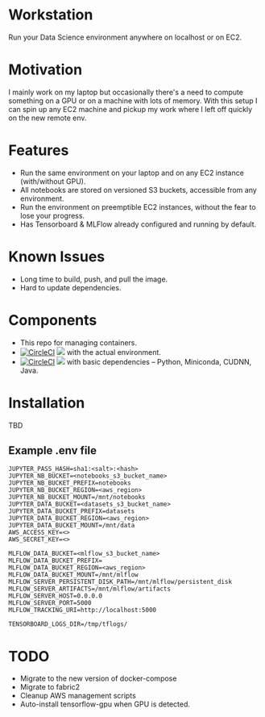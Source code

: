 # Workstation

Run your Data Science environment anywhere on localhost or on EC2.

# Motivation

I mainly work on my laptop but occasionally there's a need to compute something on a GPU or on a machine with lots of memory.
With this setup I can spin up any EC2 machine and pickup my work where I left off quickly on the new remote env.

# Features

* Run the same environment on your laptop and on any EC2 instance (with/without GPU).
* All notebooks are stored on versioned S3 buckets, accessible from any environment.
* Run the environment on preemptible EC2 instances, without the fear to lose your progress.
* Has Tensorboard & MLFlow already configured and running by default.

# Known Issues

* Long time to build, push, and pull the image.
* Hard to update dependencies.

# Components

* This repo for managing containers.
* [![CircleCI](https://circleci.com/gh/vshulyak/workstation_image/tree/master.svg?style=svg)](https://circleci.com/gh/vshulyak/workstation_image/tree/master)
[![](https://images.microbadger.com/badges/image/vshulyak/workstation_image.svg)](https://microbadger.com/images/vshulyak/workstation_image "Get your own image badge on microbadger.com") with the actual environment.
* [![CircleCI](https://circleci.com/gh/vshulyak/workstation_base/tree/master.svg?style=svg)](https://circleci.com/gh/vshulyak/workstation_base/tree/master)
[![](https://images.microbadger.com/badges/image/vshulyak/workstation_base.svg)](https://microbadger.com/images/vshulyak/workstation_base "Get your own image badge on microbadger.com") with basic dependencies – Python, Miniconda, CUDNN, Java.


# Installation

TBD

## Example .env file

```
JUPYTER_PASS_HASH=sha1:<salt>:<hash>
JUPYTER_NB_BUCKET=<notebooks_s3_bucket_name>
JUPYTER_NB_BUCKET_PREFIX=notebooks
JUPYTER_NB_BUCKET_REGION=<aws_region>
JUPYTER_NB_BUCKET_MOUNT=/mnt/notebooks
JUPYTER_DATA_BUCKET=<datasets_s3_bucket_name>
JUPYTER_DATA_BUCKET_PREFIX=datasets
JUPYTER_DATA_BUCKET_REGION=<aws_region>
JUPYTER_DATA_BUCKET_MOUNT=/mnt/data
AWS_ACCESS_KEY=<>
AWS_SECRET_KEY=<>

MLFLOW_DATA_BUCKET=<mlflow_s3_bucket_name>
MLFLOW_DATA_BUCKET_PREFIX=
MLFLOW_DATA_BUCKET_REGION=<aws_region>
MLFLOW_DATA_BUCKET_MOUNT=/mnt/mlflow
MLFLOW_SERVER_PERSISTENT_DISK_PATH=/mnt/mlflow/persistent_disk
MLFLOW_SERVER_ARTIFACTS=/mnt/mlflow/artifacts
MLFLOW_SERVER_HOST=0.0.0.0
MLFLOW_SERVER_PORT=5000
MLFLOW_TRACKING_URI=http://localhost:5000

TENSORBOARD_LOGS_DIR=/tmp/tflogs/
```

# TODO

* Migrate to the new version of docker-compose
* Migrate to fabric2
* Cleanup AWS management scripts
* Auto-install tensorflow-gpu when GPU is detected.
